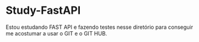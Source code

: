 # Study-FastAPI

Estou estudando FAST API e fazendo testes nesse diretório para conseguir me acostumar a usar o GIT e o GIT HUB.